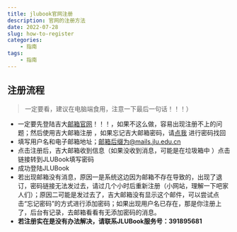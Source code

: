 ```yaml
---
title: jlubook官网注册
description: 官网的注册方法
date: 2022-07-28  
slug: how-to-register
categories:
    - 指南
tags: 
    - 指南
---
```


## 注册流程

> 一定要看，建议在电脑端食用，注意一下最后一句话！！！）

- 一定要先登陆吉大[邮箱官网](https://mails.jlu.edu.cn)！！！，如果不这么做，容易出现注册不上的问题；然后使用吉大邮箱注册 ，如果忘记吉大邮箱密码，请[点我](https://ehall.jlu.edu.cn/sso/user/forgot#/) 进行密码找回
- 填写用户名和电子邮箱地址；邮箱后缀为@mails.jlu.edu.cn
- 点击注册后，吉大邮箱收到信息（如果没收到消息，可能是在垃圾箱中 ）点击链接转到JLUBook填写密码
- 成功登陆JLUBook
- 若出现邮箱没有消息，原因一是系统这边因为邮箱不存在导致的，出现了退订，密码链接无法发过去，请过几个小时后重新注册（小网站，理解一下吧家人们）；原因二可能是发过去了，吉大邮箱没有显示这个邮件，可以尝试点击“忘记密码”的方式进行添加密码；如果出现用户名已存在，那是你注册上了，后台有记录，去邮箱看看有无添加密码的消息。
- **若注册实在是没有办法解决，请联系JLUBook服务号：391895681**
